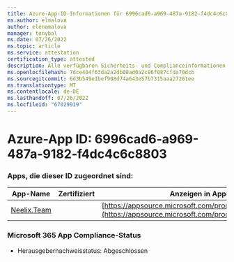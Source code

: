 ```yaml
---
title: Azure-App-ID-Informationen für 6996cad6-a969-487a-9182-f4dc4c6c8803
ms.author: elmalova
author: elenamalova
manager: tonybal
ms.date: 07/26/2022
ms.topic: article
ms.service: attestation
certification_type: attested
description: Alle verfügbaren Sicherheits- und Complianceinformationen für 6996cad6-a969-487a-9182-f4dc4c6c8803.
ms.openlocfilehash: 7dce404f63da2a2db08ad6a2c86f087cfda70dcb
ms.sourcegitcommit: 6d3b549e1bef908d74a643e57b7315aaa27261ee
ms.translationtype: MT
ms.contentlocale: de-DE
ms.lasthandoff: 07/26/2022
ms.locfileid: "67029919"
---
```

# <a name="azure-app-id-6996cad6-a969-487a-9182-f4dc4c6c8803"></a>Azure-App ID: 6996cad6-a969-487a-9182-f4dc4c6c8803


### <a name="apps-associated-with-this-id"></a>Apps, die dieser ID zugeordnet sind:
| **App-Name** | **Zertifiziert** | **Anzeigen in AppSource** |
|--------------|---------------|-----------------------|
| [Neelix.Team](../forward/WA200003047.md) |  | [https://appsource.microsoft.com/product/office/WA200003047](https://appsource.microsoft.com/product/office/WA200003047) |

### <a name="microsoft-365-app-compliance-status"></a>Microsoft 365 App Compliance-Status
- Herausgebernachweisstatus: Abgeschlossen
